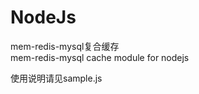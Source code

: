 # NodeJs<br />
mem-redis-mysql复合缓存<br />
mem-redis-mysql cache module for nodejs<br />

使用说明请见sample.js

